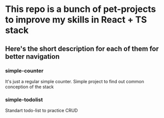 # This repo is a bunch of pet-projects to improve my skills in React + TS stack

## Here's the short description for each of them for better navigation

### simple-counter
It's just a regular simple counter. Simple project to find out common conception of the stack

### simple-todolist
Standart todo-list to practice CRUD
